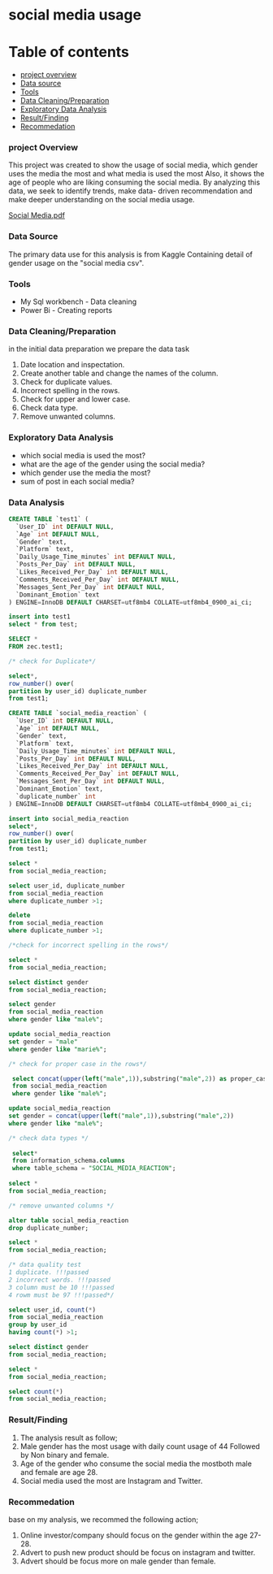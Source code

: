 # social media usage

# Table of contents
- [project overview](#project-overview)
- [Data source](#data-source)
- [Tools](#tools)
- [Data Cleaning/Preparation](#data-cleaning/preparation)
- [Exploratory Data Analysis](#Exploratory`Data-Analysis)
- [Result/Finding](#reuslt/finding)
- [Recommedation](#Recommedation)


### project Overview

This project was created to show the usage of social media, which gender uses the media the most and what media is used the most Also, it shows the age of people who are liking consuming the social media. By analyzing this data, we seek to identify trends, make data- driven recommendation and make deeper understanding on the social media usage.

[Social Media.pdf](https://github.com/user-attachments/files/16767572/Social.Media.pdf)



### Data Source

The primary data use for this analysis is from Kaggle
Containing detail of gender usage on the "social media csv". 


### Tools
- My Sql workbench - Data cleaning 
- Power Bi - Creating reports

 ### Data Cleaning/Preparation

 
 in the initial data preparation we prepare the data task
 1. Date location and inspectation.
 2. Create another table and change the names of the column. 
 3. Check for duplicate values.
 4. Incorrect spelling in the rows.
 5. Check for upper and lower case.
 6. Check data type.
 7. Remove unwanted columns.

 ### Exploratory Data Analysis
 - which social media is used the most?
 - what are the age of the gender using the social media?
 - which gender use the media the most?
 - sum of post in each social media?

### Data Analysis
```sql
CREATE TABLE `test1` (
  `User_ID` int DEFAULT NULL,
  `Age` int DEFAULT NULL,
  `Gender` text,
  `Platform` text,
  `Daily_Usage_Time_minutes` int DEFAULT NULL,
  `Posts_Per_Day` int DEFAULT NULL,
  `Likes_Received_Per_Day` int DEFAULT NULL,
  `Comments_Received_Per_Day` int DEFAULT NULL,
  `Messages_Sent_Per_Day` int DEFAULT NULL,
  `Dominant_Emotion` text
) ENGINE=InnoDB DEFAULT CHARSET=utf8mb4 COLLATE=utf8mb4_0900_ai_ci;

insert into test1
select * from test;

SELECT *
FROM zec.test1;

/* check for Duplicate*/

select*,
row_number() over(
partition by user_id) duplicate_number
from test1;

CREATE TABLE `social_media_reaction` (
  `User_ID` int DEFAULT NULL,
  `Age` int DEFAULT NULL,
  `Gender` text,
  `Platform` text,
  `Daily_Usage_Time_minutes` int DEFAULT NULL,
  `Posts_Per_Day` int DEFAULT NULL,
  `Likes_Received_Per_Day` int DEFAULT NULL,
  `Comments_Received_Per_Day` int DEFAULT NULL,
  `Messages_Sent_Per_Day` int DEFAULT NULL,
  `Dominant_Emotion` text,
  `duplicate_number` int
) ENGINE=InnoDB DEFAULT CHARSET=utf8mb4 COLLATE=utf8mb4_0900_ai_ci;

insert into social_media_reaction
select*,
row_number() over(
partition by user_id) duplicate_number
from test1;

select *
from social_media_reaction;

select user_id, duplicate_number
from social_media_reaction
where duplicate_number >1;

delete 
from social_media_reaction
where duplicate_number >1;

/*check for incorrect spelling in the rows*/

select *
from social_media_reaction;

select distinct gender
from social_media_reaction;

select gender
from social_media_reaction
where gender like "male%";

update social_media_reaction
set gender = "male"
where gender like "marie%";

/* check for proper case in the rows*/

 select concat(upper(left("male",1)),substring("male",2)) as proper_case
 from social_media_reaction
 where gender like "male%";

update social_media_reaction
set gender = concat(upper(left("male",1)),substring("male",2))
where gender like "male%";

/* check data types */
 
 select*
 from information_schema.columns
 where table_schema = "SOCIAL_MEDIA_REACTION";
 
select *
from social_media_reaction;

/* remove unwanted columns */

alter table social_media_reaction
drop duplicate_number;

select *
from social_media_reaction;

/* data quality test 
1 duplicate. !!!passed
2 incorrect words. !!!passed
3 column must be 10 !!!passed
4 rowm must be 97 !!!passed*/

select user_id, count(*)
from social_media_reaction
group by user_id
having count(*) >1;

select distinct gender
from social_media_reaction;

select *
from social_media_reaction;

select count(*)
from social_media_reaction;
```


### Result/Finding
1. The analysis result as follow;
2. Male gender has the most usage with daily count usage of 44 Followed by Non binary and female.
3. Age of the gender who consume the social media the mostboth male and female are age 28.
4. Social media used the most are Instagram and Twitter.

### Recommedation
base on my analysis, we recommed the following action;
1. Online investor/company should focus on the gender within the age 27- 28.
2. Advert to push new product should be focus on instagram and twitter.
3. Advert should be focus more on male gender than female.

